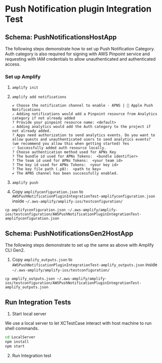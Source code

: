 # Push Notification plugin Integration Test

## Schema: PushNotificationsHostApp

The following steps demonstrate how to set up Push Notification Category. Auth category is also required for signing with AWS Pinpoint service and requesting with IAM credentials to allow unauthenticated and authenticated access.

### Set up Amplify

1. `amplify init`

2. `amplify add notifications`

    ```
    ✔ Choose the notification channel to enable · APNS |  Apple Push Notifications
    ⚠️ Adding notifications would add a Pinpoint resource from Analytics category if not already added
    ? Provide your pinpoint resource name: <default>
    ⚠️ Adding analytics would add the Auth category to the project if not already added.
    ? Apps need authorization to send analytics events. Do you want to allow guests and unauthenticated users to send analytics events? (we recommend you allow this when getting started) Yes
    ✅ Successfully added auth resource locally.
    ? Choose authentication method used for APNs Key
    ? The bundle id used for APNs Tokens:  <bundle identifier>
    ? The team id used for APNs Tokens:  <your team id>
    ? The key id used for APNs Tokens:  <your key id>
    ? The key file path (.p8):  <path to key>
    ✔ The APNS channel has been successfully enabled.
    ```

3. `amplify push`

4. Copy `amplifyconfiguration.json` to `AWSPushNotificationPluginIntegrationTest-amplifyconfiguration.json` inside `~/.aws-amplify/amplify-ios/testconfiguration/`

```
cp amplifyconfiguration.json ~/.aws-amplify/amplify-ios/testconfiguration/AWSPushNotificationPluginIntegrationTest-amplifyconfiguration.json 
```

## Schema: PushNotificationsGen2HostApp

The following steps demonstrate to set up the same as above with Amplify CLI Gen2.


1. Copy `amplify_outputs.json` to `AWSPushNotificationPluginIntegrationTest-amplify_outputs.json` inside `~/.aws-amplify/amplify-ios/testconfiguration/`
```
cp amplify_outputs.json ~/.aws-amplify/amplify-ios/testconfiguration/AWSPushNotificationPluginIntegrationTest-amplify_outputs.json 
```


## Run Integration Tests

1. Start local server

We use a local server to let XCTestCase interact with host machine to run shell commands.

```sh
cd LocalServer
npm install
npm start
```

2. Run Integration test
